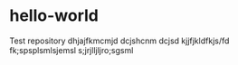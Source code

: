 # hello-world
Test repository
dhjajfkmcmjd
dcjshcnm dcjsd
kjjfjkldfkjs/fd
fk;spsplsmlsjemsl
s;jrjlljljro;sgsml
